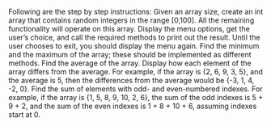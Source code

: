 Following are the step by step instructions:
Given an array size, create an int array that contains random integers in the range [0,100]. All the remaining functionality will operate on this array.
Display the menu options, get the user’s choice, and call the required methods to print out the result. Until the user chooses to exit, you should display the menu again.
Find the minimum and the maximum of the array; these should be implemented as different methods.
Find the average of the array. Display how each element of the array differs from the average. For example, if the array is {2, 6, 9, 3, 5}, and the average is 5, then the differences from the average would be {-3, 1, 4, -2, 0}.
Find the sum of elements with odd- and even-numbered indexes. For example, if the array is {1, 5, 8, 9, 10, 2, 6}, the sum of the odd indexes is 5 + 9 + 2, and the sum of the even indexes is 1 + 8 + 10 + 6, assuming indexes start at 0.
